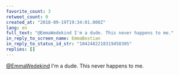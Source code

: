 ```yaml
---
favorite_count: 3
retweet_count: 0
created_at: "2018-09-19T19:34:01.000Z"
lang: en
full_text: "@EmmaWedekind I'm a dude. This never happens to me."
in_reply_to_screen_name: EmmaBostian
in_reply_to_status_id_str: "1042482218319458305"
replies: []
---
```


[@EmmaWedekind](https://twitter.com/EmmaWedekind) I'm a dude. This never happens
to me.
